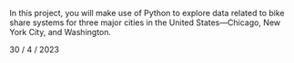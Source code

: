 <!-- Description of Project -->
In this project, you will make use of Python to explore data related to bike share systems for three major cities in the United States—Chicago, New York City, and Washington.

<!-- Date Edit -->
30 / 4 / 2023